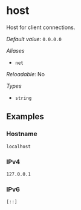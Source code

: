 # host

Host for client connections.

*Default value*: `0.0.0.0`

*Aliases*

- `net`


*Reloadable*: No

*Types*

- `string`


## Examples

### Hostname
```
localhost
```
### IPv4
```
127.0.0.1
```
### IPv6
```
[::]
```

